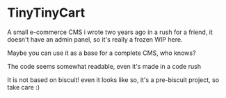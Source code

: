TinyTinyCart
============

A small e-commerce CMS i wrote two years ago in a rush for a friend, it doesn't have an admin panel, so it's really a frozen WIP here.

Maybe you can use it as a base for a complete CMS, who knows?

The code seems somewhat readable, even it's made in a code rush

It is not based on biscuit! even it looks like so, it's a pre-biscuit project, so take care :)